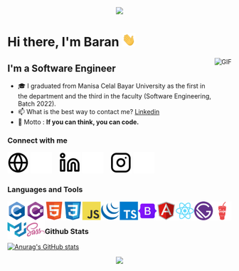 <p align="center">
  <img src="https://capsule-render.vercel.app/api?type=waving&color=gradient&height=90"/>
</p>

# Hi there, I'm Baran <img width="30px" height="30" src="https://github.com/SatYu26/SatYu26/raw/master/Assets/Hi.gif" />

<img align="right" alt="GIF" height="160px" src="https://octodex.github.com/images/daftpunktocat-guy.gif" />

## I'm a Software Engineer

- 🎓 I graduated from Manisa Celal Bayar University as the first in the department and the third in the faculty (Software Engineering, Batch 2022).
- 📫 What is the best way to contact me? [Linkedin](https://www.linkedin.com/in/acrbaran/)
- 🎯 Motto : **If you can think, you can code.**

### Connect with me

[![website](./img/globe-light.svg)](https://www.acarbaran.com/#gh-light-mode-only)
[![website](./img/globe-dark.svg)](https://www.acarbaran.com/#gh-dark-mode-only)
&nbsp;&nbsp;
[![website](./img/linkedin-light.svg)](https://www.linkedin.com/in/acarbaran/#gh-light-mode-only)
[![website](./img/linkedin-dark.svg)](https://www.linkedin.com/in/acarbaran/#gh-dark-mode-only)
&nbsp;&nbsp;
[![website](./img/instagram-light.svg)](https://www.instagram.com/acr_baran/#gh-light-mode-only)
[![website](./img/instagram-dark.svg)](https://www.instagram.com/acr_baran/#gh-dark-mode-only)

### Languages and Tools

<p align="left">
<a href="https://www.cprogramming.com/" target="_blank"> <img align="left" src="https://github.com/devicons/devicon/blob/master/icons/c/c-original.svg" alt="c" height="42px"/> </a>
<a href="https://docs.microsoft.com/en-us/dotnet/csharp/" target="_blank"> <img align="left" src="https://github.com/devicons/devicon/blob/master/icons/csharp/csharp-original.svg" alt="csharp" height="42px"/> </a>
<a href="https://html.com/" target="_blank"> <img align="left" src="https://github.com/devicons/devicon/blob/master/icons/html5/html5-original.svg" alt="html" height="42px"/> </a>
<a href="https://www.w3schools.com/css/" target="_blank"> <img align="left" src="https://github.com/devicons/devicon/blob/master/icons/css3/css3-original.svg" alt="css" height="42px"/> </a>
<a href="https://www.javascript.com/" target="_blank"> <img align="left" src="https://github.com/devicons/devicon/blob/master/icons/javascript/javascript-original.svg" alt="js" height="42px"/> </a>
<a href="https://jquery.com/" target="_blank"> <img align="left" src="https://github.com/devicons/devicon/blob/master/icons/jquery/jquery-original.svg" alt="jquery" height="42px"/> </a>
<a href="https://www.typescriptlang.org/" target="_blank"> <img align="left" src="https://github.com/devicons/devicon/blob/master/icons/typescript/typescript-original.svg" alt="ts" height="42px"/> </a>
<a href="https://getbootstrap.com/" target="_blank"> <img align="left" src="https://github.com/devicons/devicon/blob/master/icons/bootstrap/bootstrap-original.svg" alt="bootstrap" height="42px"/> </a>
<a href="https://angular.io/" target="_blank"> <img align="left" src="https://github.com/devicons/devicon/blob/master/icons/angularjs/angularjs-original.svg" alt="angular" height="42px"/> </a>
<a href="https://reactjs.org/" target="_blank"> <img align="left" src="https://github.com/devicons/devicon/blob/master/icons/react/react-original.svg" alt="react" height="42px"/> </a>
<a href="https://www.gatsbyjs.com/" target="_blank"> <img align="left" src="https://github.com/devicons/devicon/blob/master/icons/gatsby/gatsby-original.svg" alt="gatsby" height="42px"/> </a>
<a href="https://gulpjs.com/" target="_blank"> <img align="left" src="https://github.com/devicons/devicon/blob/master/icons/gulp/gulp-plain.svg" alt="gulp" height="42px"/> </a>
<a href="https://mui.com/" target="_blank"> <img align="left" src="https://github.com/devicons/devicon/blob/master/icons/materialui/materialui-original.svg" alt="materialui" height="42px"/> </a>
<a href="https://sass-lang.com/" target="_blank"> <img align="left" src="https://github.com/devicons/devicon/blob/master/icons/sass/sass-original.svg" alt="sass" height="42px"/> </a>
</p>

<br />
<br />

### Github Stats

[![Anurag's GitHub stats](https://github-readme-stats.vercel.app/api?username=acrbaran&show_icons=true&theme=nord)](https://github.com/acrbaran/github-readme-stats)

<p align="center">
  <img src="https://capsule-render.vercel.app/api?type=waving&color=gradient&height=90&section=footer"/>
</p>
